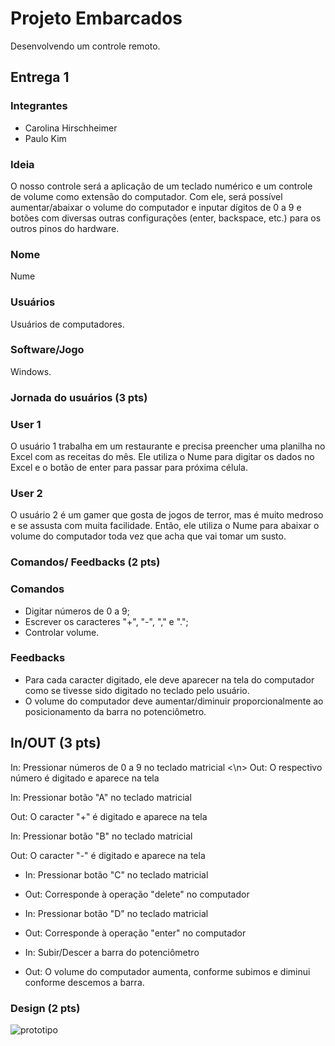 # Projeto Embarcados

Desenvolvendo um controle remoto.

## Entrega 1

### Integrantes

- Carolina Hirschheimer
- Paulo Kim

### Ideia

O nosso controle será a aplicação de um teclado numérico e um controle de volume como extensão do computador. Com ele, será possível aumentar/abaixar o volume do computador e inputar dígitos de 0 a 9 e botões com diversas outras configurações (enter, backspace, etc.) para os outros pinos do hardware.

### Nome

Nume

### Usuários 

Usuários de computadores.

### Software/Jogo 

Windows.

### Jornada do usuários (3 pts)

### User 1

O usuário 1 trabalha em um restaurante e precisa preencher uma planilha no Excel com as receitas do mês. Ele utiliza o Nume para digitar os dados no Excel e o botão de enter para passar para próxima célula.

### User 2

O usuário 2 é um gamer que gosta de jogos de terror, mas é muito medroso e se assusta com muita facilidade. Então, ele utiliza o Nume para abaixar o volume do computador toda vez que acha que vai tomar um susto. 

### Comandos/ Feedbacks (2 pts)

<!-- 
Quais são os comandos/ operacões possíveis do seu controle?

Quais os feedbacks que seu controle vai fornecer ao usuário?
-->

### Comandos

* Digitar números de 0 a 9;
* Escrever os caracteres "+", "-", "," e ".";
* Controlar volume.

### Feedbacks

* Para cada caracter digitado, ele deve aparecer na tela do computador como se tivesse sido digitado no teclado pelo usuário.
* O volume do computador deve aumentar/diminuir proporcionalmente ao posicionamento da barra no potenciômetro. 

## In/OUT (3 pts)

In: Pressionar números de 0 a 9 no teclado matricial <\n>
Out: O respectivo número é digitado e aparece na tela


In: Pressionar botão "A" no teclado matricial

Out: O caracter "+" é digitado e aparece na tela


In: Pressionar botão "B" no teclado matricial

Out: O caracter "-" é digitado e aparece na tela



* In: Pressionar botão "C" no teclado matricial
* Out: Corresponde à operação "delete" no computador


* In: Pressionar botão "D" no teclado matricial
* Out: Corresponde à operação "enter" no computador

* In: Subir/Descer a barra do potenciômetro
* Out: O volume do computador aumenta, conforme subimos e diminui conforme descemos a barra.

### Design (2 pts)

![prototipo](https://user-images.githubusercontent.com/63075579/160221046-f0ff3648-65c4-4a96-a792-e78e4d189e61.jpeg)


